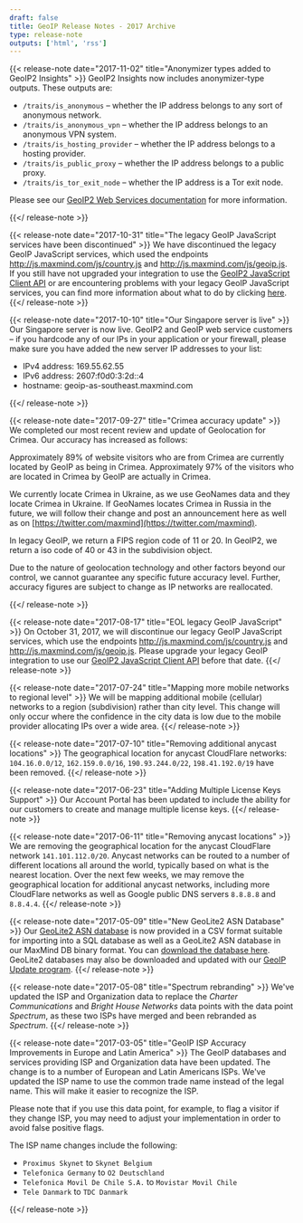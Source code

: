 ```yaml
---
draft: false
title: GeoIP Release Notes - 2017 Archive
type: release-note
outputs: ['html', 'rss']
---
```


{{< release-note date="2017-11-02" title="Anonymizer types added to GeoIP2 Insights" >}}
GeoIP2 Insights now includes anonymizer-type outputs. These outputs are:

- `/traits/is_anonymous` – whether the IP address belongs to any sort of
  anonymous network.
- `/traits/is_anonymous_vpn` – whether the IP address belongs to an anonymous
  VPN system.
- `/traits/is_hosting_provider` – whether the IP address belongs to a hosting
  provider.
- `/traits/is_public_proxy` – whether the IP address belongs to a public proxy.
- `/traits/is_tor_exit_node` – whether the IP address is a Tor exit node.

Please see our [GeoIP2 Web Services documentation](/geoip/docs/web-services) for
more information.

{{</ release-note >}}

{{< release-note date="2017-10-31" title="The legacy GeoIP JavaScript services have been discontinued" >}}
We have discontinued the legacy GeoIP JavaScript services, which used the
endpoints http://js.maxmind.com/js/country.js and
http://js.maxmind.com/js/geoip.js. If you still have not upgraded your
integration to use the
[GeoIP2 JavaScript Client API](/geoip/geolocate-an-ip/client-side-javascript) or
are encountering problems with your legacy GeoIP JavaScript services, you can
find more information about what to do by clicking
[here](/geoip/legacy/migrating-away-from-our-legacy-geoip-javascript-services/).
{{</ release-note >}}

{{< release-note date="2017-10-10" title="Our Singapore server is live" >}} Our
Singapore server is now live. GeoIP2 and GeoIP web service customers – if you
hardcode any of our IPs in your application or your firewall, please make sure
you have added the new server IP addresses to your list:

- IPv4 address: 169.55.62.55
- IPv6 address: 2607:f0d0:3:2d::4
- hostname: geoip-as-southeast.maxmind.com

{{</ release-note >}}

{{< release-note date="2017-09-27" title="Crimea accuracy update" >}} We
completed our most recent review and update of Geolocation for Crimea. Our
accuracy has increased as follows:

Approximately 89% of website visitors who are from Crimea are currently located
by GeoIP as being in Crimea. Approximately 97% of the visitors who are located
in Crimea by GeoIP are actually in Crimea.

We currently locate Crimea in Ukraine, as we use GeoNames data and they locate
Crimea in Ukraine. If GeoNames locates Crimea in Russia in the future, we will
follow their change and post an announcement here as well as on
[https://twitter.com/maxmind](https://twitter.com/maxmind).

In legacy GeoIP, we return a FIPS region code of 11 or 20. In GeoIP2, we return
a iso code of 40 or 43 in the subdivision object.

Due to the nature of geolocation technology and other factors beyond our
control, we cannot guarantee any specific future accuracy level. Further,
accuracy figures are subject to change as IP networks are reallocated.

{{</ release-note >}}

{{< release-note date="2017-08-17" title="EOL legacy GeoIP JavaScript" >}} On
October 31, 2017, we will discontinue our legacy GeoIP JavaScript services,
which use the endpoints http://js.maxmind.com/js/country.js and
http://js.maxmind.com/js/geoip.js. Please upgrade your legacy GeoIP integration
to use our
[GeoIP2 JavaScript Client API](/geoip/geolocate-an-ip/client-side-javascript)
before that date. {{</ release-note >}}

{{< release-note date="2017-07-24" title="Mapping more mobile networks to regional level" >}}
We will be mapping additional mobile (cellular) networks to a region
(subdivision) rather than city level. This change will only occur where the
confidence in the city data is low due to the mobile provider allocating IPs
over a wide area. {{</ release-note >}}

{{< release-note date="2017-07-10" title="Removing additional anycast locations" >}}
The geographical location for anycast CloudFlare networks: `104.16.0.0/12`,
`162.159.0.0/16`, `190.93.244.0/22`, `198.41.192.0/19` have been removed.
{{</ release-note >}}

{{< release-note date="2017-06-23" title="Adding Multiple License Keys Support" >}}
Our Account Portal has been updated to include the ability for our customers to
create and manage multiple license keys. {{</ release-note >}}

{{< release-note date="2017-06-11" title="Removing anycast locations" >}} We are
removing the geographical location for the anycast CloudFlare network
`141.101.112.0/20`. Anycast networks can be routed to a number of different
locations all around the world, typically based on what is the nearest location.
Over the next few weeks, we may remove the geographical location for additional
anycast networks, including more CloudFlare networks as well as Google public
DNS servers `8.8.8.8` and `8.8.4.4`. {{</ release-note >}}

{{< release-note date="2017-05-09" title="New GeoLite2 ASN Database" >}} Our
[GeoLite2 ASN database](/geoip/docs/databases) is now provided in a CSV format
suitable for importing into a SQL database as well as a GeoLite2 ASN database in
our MaxMind DB binary format. You can
[download the database here](/geoip/geoip2/geolite2/). GeoLite2 databases may
also be downloaded and updated with our
[GeoIP Update program](/geoip/geoipupdate/). {{</ release-note >}}

{{< release-note date="2017-05-08" title="Spectrum rebranding" >}} We've updated
the ISP and Organization data to replace the _Charter Communications_ and
_Bright House Networks_ data points with the data point _Spectrum_, as these two
ISPs have merged and been rebranded as _Spectrum_. {{</ release-note >}}

{{< release-note date="2017-03-05" title="GeoIP ISP Accuracy Improvements in Europe and Latin America" >}}
The GeoIP databases and services providing ISP and Organization data have been
updated. The change is to a number of European and Latin Americans ISPs. We've
updated the ISP name to use the common trade name instead of the legal name.
This will make it easier to recognize the ISP.

Please note that if you use this data point, for example, to flag a visitor if
they change ISP, you may need to adjust your implementation in order to avoid
false positive flags.

The ISP name changes include the following:

- `Proximus Skynet` to `Skynet Belgium`
- `Telefonica Germany` to `O2 Deutschland`
- `Telefonica Movil De Chile S.A.` to `Movistar Movil Chile`
- `Tele Danmark` to `TDC Danmark`

{{</ release-note >}}
